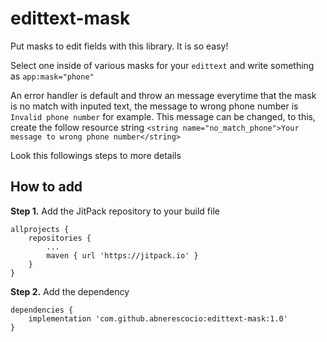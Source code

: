 # edittext-mask
Put masks to edit fields with this library. It is so easy!

Select one inside of various masks for your `edittext` and write something as `app:mask="phone"`

An error handler is default and throw an message everytime that the mask is no match with inputed text, the message to wrong phone number is `Invalid phone number` for example. This message can be changed, to this, create the follow resource string `<string name="no_match_phone">Your message to wrong phone number</string>`

Look this followings steps to more details

## How to add ##

**Step 1.** Add the JitPack repository to your build file

```
allprojects {
    repositories {
        ...
        maven { url 'https://jitpack.io' }
    }
}
```

**Step 2.** Add the dependency

```
dependencies {
    implementation 'com.github.abnerescocio:edittext-mask:1.0'
}
```
